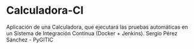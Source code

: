 # Calculadora-CI

Aplicación de una Calculadora, que ejecutará las pruebas automáticas en un Sistema de Integración Continua (Docker + Jenkins). Sergio Pérez Sánchez - PyGITIC
